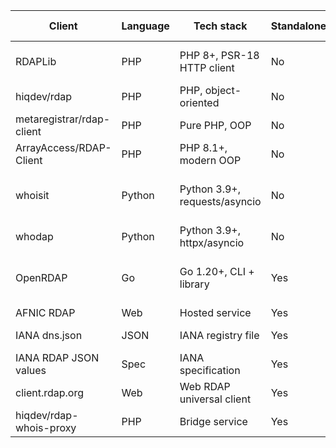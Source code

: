 
| Client | Language | Tech stack | Standalone | Domains/IP/ASN support | Entity support | Auth / IP whitelist | Synchronous | Asynchronous | Thread-safe | Load performance | Last update | RFC coverage |
|--------|----------|------------|------------|-----------------------|----------------|---------------------|-------------|--------------|-------------|------------------|-------------|--------------|
| RDAPLib | PHP | PHP 8+, PSR-18 HTTP client | No | ✅ | ✅ | Via HTTP client | ✅ | ❌ | Yes (PSR-18) | Good | 2024-11 | Wide (7480–84) |
| hiqdev/rdap | PHP | PHP, object-oriented | No | ✅ (RFC 7480–84) | Partial | Customizable | ✅ | ❌ | Yes | Average | 2023 | Correct |
| metaregistrar/rdap-client | PHP | Pure PHP, OOP | No | ✅ | ✅ | ❌ | ✅ | ❌ | Yes | Average | 2024 | Correct |
| ArrayAccess/RDAP-Client | PHP | PHP 8.1+, modern OOP | No | ✅ | ✅ | ❌ | ✅ | ❌ | Yes | Good | 2024 | Correct |
| whoisit | Python | Python 3.9+, requests/asyncio | No | ✅ | ✅ | Not native | ✅ | ✅ (asyncio) | Yes | Very good | 2025-01 | Wide (7480–84, 9224) |
| whodap | Python | Python 3.9+, httpx/asyncio | No | ✅ | ✅ | Not native | ✅ | ✅ (httpx) | Yes | Good | 2024-09 | Good |
| OpenRDAP | Go | Go 1.20+, CLI + library | Yes | ✅ | ✅ | Not native | ✅ | ❌ | Yes | Very good | 2025-01 | Wide (7480–84, 9224) |
| AFNIC RDAP | Web | Hosted service | Yes | ✅ (.fr domains) | ✅ | N/A | ✅ | ❌ | Yes | Good | 2024 | Correct |
| IANA dns.json | JSON | IANA registry file | Yes | ✅ (bootstrap data) | ❌ | N/A | ✅ | ❌ | Yes | Very good | 2025 | N/A |
| IANA RDAP JSON values | Spec | IANA specification | Yes | ❌ | ❌ | N/A | ❌ | ❌ | Yes | N/A | 2025 | Standard values |
| client.rdap.org | Web | Web RDAP universal client | Yes | ✅ (domain, IP, ASN) | ✅ | N/A | ✅ | ❌ | Yes | Good | 2024 | Correct |
| hiqdev/rdap-whois-proxy | PHP | Bridge service | Yes | ✅ (WHOIS → RDAP) | Partial | N/A | ✅ | ❌ | Yes | Average | 2023 | Correct |
